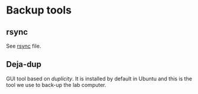 # Backup tools

## rsync

See [rsync](rsync.md) file.

## Deja-dup

GUI tool based on *duplicity*.
It is installed by default in Ubuntu and this is the tool we use to back-up the lab computer.